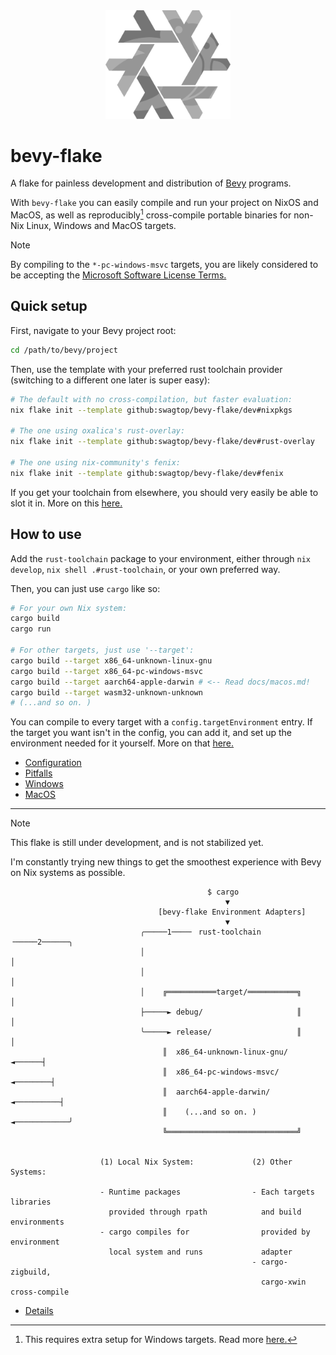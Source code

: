 <div align="center"> <img src="bevy-flake.svg" width="200"/> </div>

# bevy-flake

A flake for painless development and distribution of [Bevy][bevy] programs.

With `bevy-flake` you can easily compile and run your project on NixOS and
MacOS, as well as reproducibly[^1] cross-compile portable binaries for non-Nix
Linux, Windows and MacOS targets.

[bevy]: https://github.com/bevyengine/bevy
[^1]: This requires extra setup for Windows targets. Read more
      [here.](docs/windows.md#packageing-the-sdk-and-crt)

> [!NOTE]
> By compiling to the `*-pc-windows-msvc` targets, you are likely considered to
> be accepting the [Microsoft Software License Terms.][license]

[license]: https://go.microsoft.com/fwlink/?LinkId=2086102


## Quick setup

First, navigate to your Bevy project root:

```sh
cd /path/to/bevy/project
```

Then, use the template with your preferred rust toolchain provider (switching
to a different one later is super easy):

```sh
# The default with no cross-compilation, but faster evaluation:
nix flake init --template github:swagtop/bevy-flake/dev#nixpkgs

# The one using oxalica's rust-overlay:
nix flake init --template github:swagtop/bevy-flake/dev#rust-overlay

# The one using nix-community's fenix:
nix flake init --template github:swagtop/bevy-flake/dev#fenix
```

If you get your toolchain from elsewhere, you should very easily be able to slot
it in. More on this [here.][config-toolchain]

[config-toolchain]: docs/config.md#mkrusttoolchain-single-package---defining-the-rust-toolchain


## How to use

Add the `rust-toolchain` package to your environment, either through
`nix develop`, `nix shell .#rust-toolchain`, or your own preferred way.

Then, you can just use `cargo` like so:

```sh
# For your own Nix system:
cargo build
cargo run

# For other targets, just use '--target':
cargo build --target x86_64-unknown-linux-gnu
cargo build --target x86_64-pc-windows-msvc
cargo build --target aarch64-apple-darwin # <-- Read docs/macos.md!
cargo build --target wasm32-unknown-unknown
# (...and so on. )
```

You can compile to every target with a `config.targetEnvironment` entry.
If the target you want isn't in the config, you can add it, and set up the
environment needed for it yourself. More on that [here.](docs/config.md)

- [Configuration](docs/config.md)
- [Pitfalls](docs/pitfalls.md)
- [Windows](docs/windows.md)
- [MacOS](docs/macos.md)

--------------------------------------------------------------------------------

> [!NOTE]
> This flake is still under development, and is not stabilized yet.
>
> I'm constantly trying new things to get the smoothest experience with Bevy on
> Nix systems as possible.

```
                                            $ cargo
                                                ▼
                                 [bevy-flake Environment Adapters]
                                                ▼
                             ╭─────1────╴ rust-toolchain ╶─────2──────╮
                             │                                        │
                             │                                        │
                             │    ╔═══════════target/═══════════╗     │
                             ├─────► debug/                     ║     │
                             ╰─────► release/                   ║     │
                                  ║  x86_64-unknown-linux-gnu/ ◄──────┤
                                  ║  x86_64-pc-windows-msvc/ ◄────────┤
                                  ║  aarch64-apple-darwin/ ◄──────────┤
                                  ║    (...and so on. )  ◄────────────╯
                                  ╚═════════════════════════════╝


                    (1) Local Nix System:             (2) Other Systems:

                    - Runtime packages                - Each targets libraries
                      provided through rpath            and build environments
                    - cargo compiles for                provided by environment
                      local system and runs             adapter
                                                      - cargo-zigbuild,
                                                        cargo-xwin cross-compile
```

- [Details](docs/details.md)

